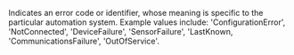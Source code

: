 ﻿Indicates an error code or identifier, whose meaning is specific to the particular automation system.  Example values include: 'ConfigurationError', 'NotConnected', 'DeviceFailure', 'SensorFailure', 'LastKnown, 'CommunicationsFailure', 'OutOfService'.
